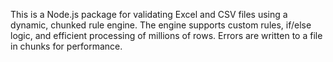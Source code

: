<!-- Use this file to provide workspace-specific custom instructions to Copilot. For more details, visit https://code.visualstudio.com/docs/copilot/copilot-customization#_use-a-githubcopilotinstructionsmd-file -->

This is a Node.js package for validating Excel and CSV files using a dynamic, chunked rule engine. The engine supports custom rules, if/else logic, and efficient processing of millions of rows. Errors are written to a file in chunks for performance.
